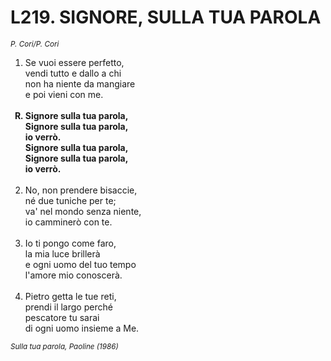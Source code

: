 # L219. SIGNORE, SULLA TUA PAROLA

<sub><i>P. Cori/P. Cori</i></sub>
<ol>
	<li>Se vuoi essere perfetto,<br>
		vendi tutto e dallo a chi<br>
		non ha niente da mangiare<br>
		e poi vieni con me.</li><br>
	<b><li type="A" value="18">Signore sulla tua parola,<br>
		Signore sulla tua parola,<br>
		io verrò.<br>
		Signore sulla tua parola,<br>
		Signore sulla tua parola,<br>
		io verrò.</li></b><br>
	<li value="2">No, non prendere bisaccie,<br>
		né due tuniche per te;<br>
		va' nel mondo senza niente,<br>
		io camminerò con te.</li><br>
	<li>Io ti pongo come faro,<br>
		la mia luce brillerà<br>
		e ogni uomo del tuo tempo<br>
		l'amore mio conoscerà.</li><br>
	<li>Pietro getta le tue reti,<br>
		prendi il largo perché<br>
		pescatore tu sarai<br>
		di ogni uomo insieme a Me.</li>
</ol>
<sub><i>Sulla tua parola, Paoline (1986)</i></sub>
